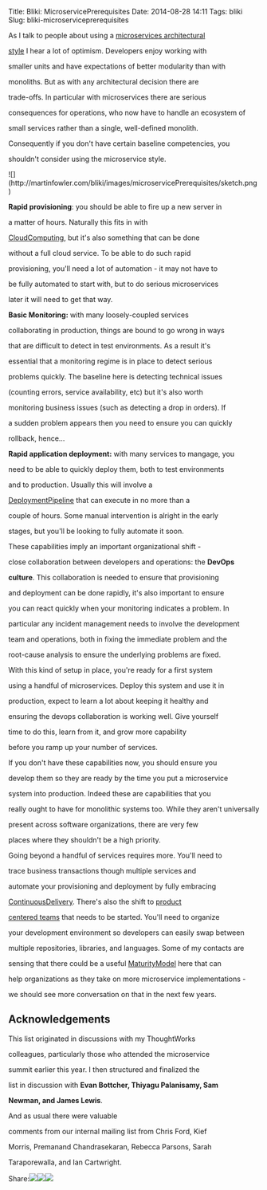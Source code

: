 Title: Bliki: MicroservicePrerequisites
Date: 2014-08-28 14:11
Tags: bliki
Slug: bliki-microserviceprerequisites

As I talk to people about using a
<a href="http://martinfowler.com/articles/microservices.html">microservices
architectural

style</a> I hear a lot of optimism. Developers enjoy working with

smaller units and have expectations of better modularity than with

monoliths. But as with any architectural decision there are

trade-offs. In particular with microservices there are serious

consequences for operations, who now have to handle an ecosystem of

small services rather than a single, well-defined monolith.

Consequently if you don't have certain baseline competencies, you

shouldn't consider using the microservice style.

</p>
![](http://martinfowler.com/bliki/images/microservicePrerequisites/sketch.png)

**Rapid provisioning**: you should be able to fire up a new server in

a matter of hours. Naturally this fits in with

[CloudComputing](http://martinfowler.com/bliki/CloudComputing.html), but
it's also something that can be done

without a full cloud service. To be able to do such rapid

provisioning, you'll need a lot of automation - it may not have to

be fully automated to start with, but to do serious microservices

later it will need to get that way.

</p>

**Basic Monitoring:** with many loosely-coupled services

collaborating in production, things are bound to go wrong in ways

that are difficult to detect in test environments. As a result it's

essential that a monitoring regime is in place to detect serious

problems quickly. The baseline here is detecting technical issues

(counting errors, service availability, etc) but it's also worth

monitoring business issues (such as detecting a drop in orders). If

a sudden problem appears then you need to ensure you can quickly

rollback, hence…

</p>

**Rapid application deployment:** with many services to mangage, you

need to be able to quickly deploy them, both to test environments

and to production. Usually this will involve a

[DeploymentPipeline](http://martinfowler.com/bliki/DeploymentPipeline.html)
that can execute in no more than a

couple of hours. Some manual intervention is alright in the early

stages, but you'll be looking to fully automate it soon.

</p>

These capabilities imply an important organizational shift -

close collaboration between developers and operations: the <b>DevOps

culture</b>. This collaboration is needed to ensure that provisioning

and deployment can be done rapidly, it's also important to ensure

you can react quickly when your monitoring indicates a problem. In

particular any incident management needs to involve the development

team and operations, both in fixing the immediate problem and the

root-cause analysis to ensure the underlying problems are fixed.

</p>

With this kind of setup in place, you're ready for a first system

using a handful of microservices. Deploy this system and use it in

production, expect to learn a lot about keeping it healthy and

ensuring the devops collaboration is working well. Give yourself

time to do this, learn from it, and grow more capability

before you ramp up your number of services.

</p>

If you don't have these capabilities now, you should ensure you

develop them so they are ready by the time you put a microservice

system into production. Indeed these are capabilities that you

really ought to have for monolithic systems too. While they aren't
universally

present across software organizations, there are very few

places where they shouldn't be a high priority.

</p>

Going beyond a handful of services requires more. You'll need to

trace business transactions though multiple services and

automate your provisioning and deployment by fully embracing

[ContinuousDelivery](http://martinfowler.com/bliki/ContinuousDelivery.html).
There's also the shift to
<a href="http://martinfowler.com/articles/microservices.html#OrganizedAroundBusinessCapabilities">product

centered teams</a> that needs to be started. You'll need to organize

your development environment so developers can easily swap between

multiple repositories, libraries, and languages. Some of my contacts are

sensing that there could be a useful
[MaturityModel](http://martinfowler.com/bliki/MaturityModel.html) here
that can

help organizations as they take on more microservice implementations -

we should see more conversation on that in the next few years.

</p>

<div class="acknowledgements">

</p>

Acknowledgements
----------------

</p>

This list originated in discussions with my ThoughtWorks

colleagues, particularly those who attended the microservice

summit earlier this year. I then structured and finalized the

list in discussion with <b>Evan Bottcher, Thiyagu Palanisamy, Sam

Newman, and James Lewis</b>.

</p>

And as usual there were valuable

comments from our internal mailing list from Chris Ford, Kief

Morris, Premanand Chandrasekaran, Rebecca Parsons, Sarah

Taraporewalla, and Ian Cartwright.

</p>
<p>

</div>

</p>

<span
class="label">Share:</span>[![](http://martinfowler.com/t_mini-a.png)](https://twitter.com/intent/tweet?url=http://martinfowler.com/bliki/MicroservicePrerequisites.html&text=Bliki:%20MicroservicePrerequisites "Share on Twitter")[![](http://martinfowler.com/fb-icon-20.png)](https://facebook.com/sharer.php?u=http://martinfowler.com/bliki/MicroservicePrerequisites.html "Share on Facebook")[![](http://martinfowler.com/gplus-16.png)](https://plus.google.com/share?url=http://martinfowler.com/bliki/MicroservicePrerequisites.html "Share on Google Plus")

</p>

